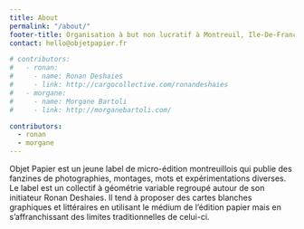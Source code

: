```yaml
---
title: About
permalink: "/about/"
footer-title: Organisation à but non lucratif à Montreuil, Ile-De-France, France.
contact: hello@objetpapier.fr

# contributors:
#   - ronan:
#     - name: Ronan Deshaies
#     - link: http://cargocollective.com/ronandeshaies
#   - morgane:
#     - name: Morgane Bartoli
#     - link: http://morganebartoli.com/

contributors:
  - ronan
  - morgane
---
```


Objet Papier est un jeune label de micro-édition montreuillois
qui publie des fanzines de photographies, montages, mots et
expérimentations diverses.
Le label est un collectif à géométrie variable regroupé autour
de son initiateur Ronan Deshaies. Il tend à proposer des cartes
blanches graphiques et littéraires en utilisant le médium de
l’édition papier mais en s’affranchissant des limites traditionnelles
de celui-ci.
